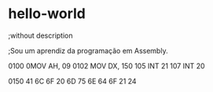 # hello-world
;without description

;Sou um aprendiz da programação em Assembly.

0100 0MOV AH, 09
0102 MOV DX, 150
105 INT 21
107 INT 20

0150 41 6C 6F 20 6D 75 6E 64 6F 21 24

